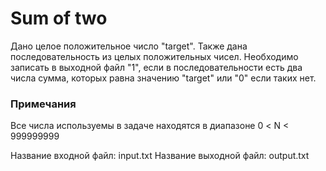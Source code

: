 # Sum of two

Дано целое положительное число "target". Также дана последовательность из целых положительных чисел. Необходимо записать в выходной файл "1", если в последовательности есть два числа сумма, которых равна значению "target" или "0" если таких нет.


### Примечания
Все числа используемы в задаче находятся в диапазоне 0 < N < 999999999

Название входной файл: input.txt
Название выходной файл: output.txt

